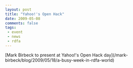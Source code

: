 ```yaml
---
layout: post
title: "Yahoo!'s Open Hack"
date: 2009-05-08
comments: false
tags:
 - event
 - news
 - rdfa
---
```

[Mark Birbeck to present at Yahoo!'s Open Hack day](/mark-
birbeck/blog/2009/05/18/a-busy-week-in-rdfa-world)

